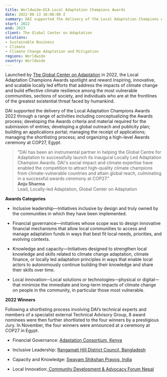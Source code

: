 ```yaml
---
title: Worldwide—GCA Local Adaptation Champions Awards
date: 2022-06-13 16:06:00 Z
summary: DAI supported the delivery of the Local Adaptation Champions Awards
start: 2022
end: 2023
client: The Global Center on Adaptation
solutions:
- Sustainable Business
- Climate
- Climate Change Adaptation and Mitigation
regions: Worldwide
country: Worldwide
---
```


Launched by [The Global Center on Adaptation](https://gca.org/llachampions/) in 2022, the Local Adaptation Champions Awards spotlight and reward inspiring, innovative, and scalable locally led efforts that address the impacts of climate change and build effective climate resilience among the most vulnerable communities, sections of society, and individuals who are at the frontlines of the greatest existential threat faced by humankind.

DAI supported the delivery of the Local Adaptation Champions Awards 2022 through a range of activities including conceptualizing the Awards process; developing the Awards criteria and material required for the submission of entries; developing a global outreach and publicity plan; building an applications portal; managing the receipt of applications; managing the shortlisting process; and organizing a high-level Awards ceremony at COP27, Egypt.

> "DAI has been an instrumental partner in helping the Global Centre for Adaptation to successfully launch its inaugural Locally Led Adaptation Champion Awards. DAI's social impact and climate expertise have enabled the competition to attract high-quality climate champions from climate-vulnerable countries and attain global reach, culminating in a successful awards ceremony at COP27."\
> **Anju Sharma**\
> Lead, Locally-led Adaptation, Global Center on Adaptation

**Awards Categories**

* Inclusive leadership—Initiatives inclusive by design and truly owned by the communities in which they have been implemented.

* Financial governance—initiatives whose scope was to design innovative financial mechanisms that allow local communities to access and manage adaptation funds in ways that best fit local needs, priorities, and evolving contexts.

* Knowledge and capacity—Initiatives designed to strengthen local knowledge and skills related to climate change adaptation, climate finance, or locally led adaptation principles in ways that enable local actors to autonomously continue building their knowledge and share their skills over time.

* Local innovation—Local solutions or technologies—physical or digital—that minimize the immediate and long-term impacts of climate change on people in the community, in particular those most vulnerable.

**2022 Winners**

Following a shortlisting process involving DAI’s technical experts and members of a specialist external Technical Advisory Group, 8 award nominees were then further shortlisted to the four winners by a prestigious Jury. In November, the four winners were announced at a ceremony at COP27 in Egypt.

* Financial Governance: [Adaptation Consortium, Kenya](https://gca.org/kenya-pioneers-climate-finance-for-pastoralist-and-vulnerable-communities/)

* Inclusive Leadership: [Rangamati Hill District Council, Bangladesh](https://gca.org/better-together-solar-solutions-in-bangladesh-to-battle-water-and-food-shortages/)

* Capacity and Knowledge: [Swayam Shikshan Prayog, India](https://gca.org/building-a-women-led-movement-for-change-at-scale-in-india/)

* Local Innovation:[ Community Development & Advocacy Forum Nepal](https://gca.org/beating-drought-in-nepal-water-management-in-the-chure-region-of-nepal/)
